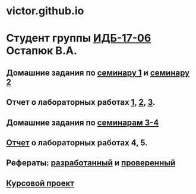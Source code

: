 # victor.github.io
# Cтудент группы [ИДБ-17-06](https://github.com/stankin/design-2018/wiki/list-idb-17-06) Остапюк В.А.

## Домашние задания по [семинару 1](https://github.com/stankin/design-part-1/wiki/sem1) и [семинару 2](https://github.com/stankin/design-part-1/wiki/sem2)

## Отчет о лабораторных работах [1](https://github.com/PQlavka/victor.github.io/tree/main/lab1), [2](https://github.com/PQlavka/victor.github.io/tree/main/lab2), [3](https://github.com/PQlavka/victor.github.io/tree/main/lab3).

## Домашние задания по [семинарам 3-4](https://github.com/PQlavka/victor.github.io/wiki/Деловая-игра)

## [Отчет](https://github.com/PQlavka/victor.github.io/wiki/lab4) о лабораторных работах 4, 5.

## Рефераты: [разработанный](https://github.com/stankin/design-part-1/wiki/exam05-4) и [проверенный](https://github.com/stankin/design-part-1/wiki/exam08-3)

## [Курсовой проект](https://github.com/PQlavka/victor.github.io/blob/main/coure_project/readme.md)
